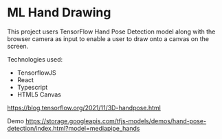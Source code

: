 # ML Hand Drawing
This project users TensorFlow Hand Pose Detection model
along with the browser camera as input to enable a user to draw onto a canvas on the screen.

Technologies used:
- TensorflowJS
- React
- Typescript
- HTML5 Canvas

https://blog.tensorflow.org/2021/11/3D-handpose.html

Demo
https://storage.googleapis.com/tfjs-models/demos/hand-pose-detection/index.html?model=mediapipe_hands